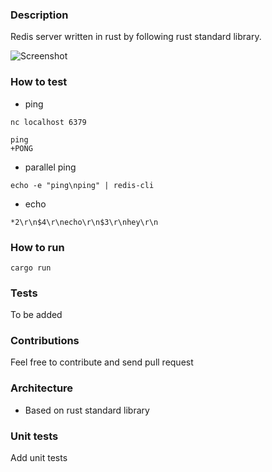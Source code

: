 ### Description
Redis server written in rust by following rust standard library. 

![Screenshot](https://avatars.githubusercontent.com/u/1529926?s=200&v=4)

### How to test

* ping
```
nc localhost 6379

ping
+PONG
```
* parallel ping
```
echo -e "ping\nping" | redis-cli
```

* echo

```
*2\r\n$4\r\necho\r\n$3\r\nhey\r\n
```

### How to run 
```
cargo run 
```

### Tests
To be added

### Contributions
Feel free to contribute and send pull request

### Architecture
- Based on rust standard library

### Unit tests
Add unit tests